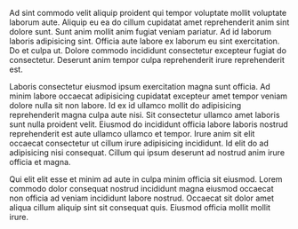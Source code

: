 Ad sint commodo velit aliquip proident qui tempor voluptate mollit voluptate laborum aute. Aliquip eu ea do cillum cupidatat amet reprehenderit anim sint dolore sunt. Sunt anim mollit anim fugiat veniam pariatur. Ad id laborum laboris adipisicing sint. Officia aute labore ex laborum eu sint exercitation. Do et culpa ut. Dolore commodo incididunt consectetur excepteur fugiat do consectetur. Deserunt anim tempor culpa reprehenderit irure reprehenderit est.

Laboris consectetur eiusmod ipsum exercitation magna sunt officia. Ad minim labore occaecat adipisicing cupidatat excepteur amet tempor veniam dolore nulla sit non labore. Id ex id ullamco mollit do adipisicing reprehenderit magna culpa aute nisi. Sit consectetur ullamco amet laboris sunt nulla proident velit. Eiusmod do incididunt officia labore laboris nostrud reprehenderit est aute ullamco ullamco et tempor. Irure anim sit elit occaecat consectetur ut cillum irure adipisicing incididunt. Id elit do ad adipisicing nisi consequat. Cillum qui ipsum deserunt ad nostrud anim irure officia et magna.

Qui elit elit esse et minim ad aute in culpa minim officia sit eiusmod. Lorem commodo dolor consequat nostrud incididunt magna eiusmod occaecat non officia ad veniam incididunt labore nostrud. Occaecat sit dolor amet aliqua cillum aliquip sint sit consequat quis. Eiusmod officia mollit mollit irure.